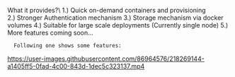 What it provides?\ 
1.) Quick on-demand containers and provisioning\
2.) Stronger Authentication mechanism
3.) Storage mechanism via docker volumes
4.) Suitable for large scale deployments (Currently single node)
5.) More features coming soon...

      Following one shows some features:
      
      
      

https://user-images.githubusercontent.com/86964576/218269144-a1405ff5-0fad-4c00-843d-1dec5c323137.mp4

